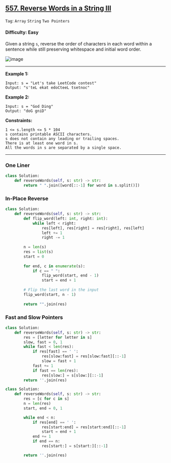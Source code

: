 ## [557. Reverse Words in a String III](https://leetcode.com/problems/reverse-words-in-a-string-iii)

```Tag```: ```Array``` ```String``` ```Two Pointers```

#### Difficulty: Easy

Given a string ```s```, reverse the order of characters in each word within a sentence while still preserving whitespace and initial word order.

![image](https://user-images.githubusercontent.com/35042430/210122621-68108bf8-429d-45a1-a5ae-e7e490b5e637.png)

---

__Example 1:__
```
Input: s = "Let's take LeetCode contest"
Output: "s'teL ekat edoCteeL tsetnoc"
```

__Example 2:__
```
Input: s = "God Ding"
Output: "doG gniD"
```

__Constraints:__
```
1 <= s.length <= 5 * 104
s contains printable ASCII characters.
s does not contain any leading or trailing spaces.
There is at least one word in s.
All the words in s are separated by a single space.
```

---

### One Liner

```Python
class Solution:
    def reverseWords(self, s: str) -> str:
        return " ".join([word[::-1] for word in s.split()])
```

### In-Place Reverse

```Python
class Solution:
    def reverseWords(self, s: str) -> str:
        def flip_word(left: int, right: int):
            while left < right:
                res[left], res[right] = res[right], res[left]
                left += 1
                right -= 1
        
        n = len(s)
        res = list(s)
        start = 0
        
        for end, c in enumerate(s):
            if c == " ":
                flip_word(start, end - 1)
                start = end + 1
        
        # Flip the last word in the input
        flip_word(start, n - 1)
        
        return "".join(res)
```

### Fast and Slow Pointers

```Python
class Solution:
    def reverseWords(self, s: str) -> str:
        res = [letter for letter in s]
        slow, fast = 0, 1
        while fast < len(res):
            if res[fast] == ' ':
                res[slow:fast] = res[slow:fast][::-1]
                slow = fast + 1
            fast += 1
            if fast == len(res):
                res[slow:] = s[slow:][::-1]
        return ''.join(res)
```

```Python
class Solution:
    def reverseWords(self, s: str) -> str:
        res = [c for c in s]
        n = len(res)
        start, end = 0, 1

        while end < n:
            if res[end] == ' ':
                res[start:end] = res[start:end][::-1]
                start = end + 1
            end += 1
            if end == n:
                res[start:] = s[start:][::-1]

        return ''.join(res)
```
